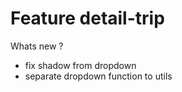 # Feature detail-trip

Whats new ?

- fix shadow from dropdown
- separate dropdown function to utils